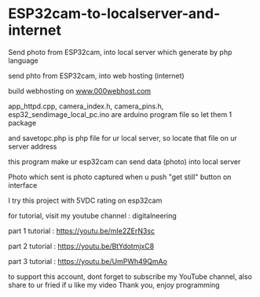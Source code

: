 # ESP32cam-to-localserver-and-internet
Send photo from ESP32cam, into local server which generate by php language

send phto from ESP32cam, into web hosting (internet)

build webhosting on www.000webhost.com

app_httpd.cpp, camera_index.h, camera_pins.h, esp32_sendimage_local_pc.ino are arduino program file so let them 1 package

and savetopc.php is php file for ur local server, so locate that file on ur server address

this program make ur esp32cam can send data (photo) into local server

Photo which sent is photo captured when u push "get still" button on interface

I try this project with 5VDC rating on esp32cam

for tutorial, visit my youtube channel : digitalneering

part 1 tutorial : https://youtu.be/mIe2ZErN3sc

part 2 tutorial : https://youtu.be/BtYdotmjxC8

part 3 tutorial : https://youtu.be/UmPWh49QmAo

to support this account, dont forget to subscribe my YouTube channel, also share to ur fried if u like my video
Thank you, enjoy programming
